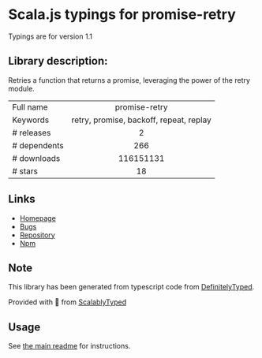 
# Scala.js typings for promise-retry

Typings are for version 1.1

## Library description:
Retries a function that returns a promise, leveraging the power of the retry module.

|                    |                 |
| ------------------ | :-------------: |
| Full name          | promise-retry |
| Keywords           | retry, promise, backoff, repeat, replay |
| # releases         | 2 |
| # dependents       | 266 |
| # downloads        | 116151131 |
| # stars            | 18 |

## Links
- [Homepage](https://github.com/IndigoUnited/node-promise-retry#readme)
- [Bugs](https://github.com/IndigoUnited/node-promise-retry/issues/)
- [Repository](https://github.com/IndigoUnited/node-promise-retry)
- [Npm](https://www.npmjs.com/package/promise-retry)
    


## Note
This library has been generated from typescript code from [DefinitelyTyped](https://definitelytyped.org).

Provided with :purple_heart: from [ScalablyTyped](https://github.com/oyvindberg/ScalablyTyped)

## Usage
See [the main readme](../../readme.md) for instructions.


